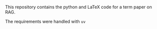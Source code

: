 This repository contains the python and LaTeX code for a term paper on RAG.

The requirements were handled with `uv`
